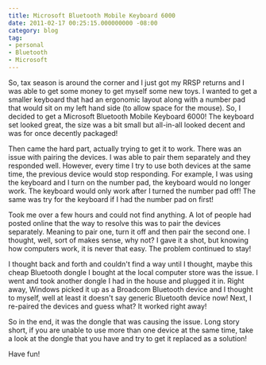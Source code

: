 ```yaml
---
title: Microsoft Bluetooth Mobile Keyboard 6000
date: 2011-02-17 00:25:15.000000000 -08:00
category: blog
tag:
- personal
- Bluetooth
- Microsoft
---
```

<p>So, tax season is around the corner and I just got my RRSP returns and I was able to get some money to get myself some new toys. I wanted to get a smaller keyboard that had an ergonomic layout along with a number pad that would sit on my left hand side (to allow space for the mouse). So, I decided to get a Microsoft Bluetooth Mobile Keyboard 6000! The keyboard set looked great, the size was a bit small but all-in-all looked decent and was for once decently packaged!</p>
<p>Then came the hard part, actually trying to get it to work. There was an issue with pairing the devices. I was able to pair them separately and they responded well. However, every time I try to use both devices at the same time, the previous device would stop responding. For example, I was using the keyboard and I turn on the number pad, the keyboard would no longer work. The keyboard would only work after I turned the number pad off! The same was try for the keyboard if I had the number pad on first!</p>
<p>Took me over a few hours and could not find anything. A lot of people had posted online that the way to resolve this was to pair the devices separately. Meaning to pair one, turn it off and then pair the second one. I thought, well, sort of makes sense, why not? I gave it a shot, but knowing how computers work, it is never that easy. The problem continued to stay!</p>
<p>I thought back and forth and couldn't find a way until I thought, maybe this cheap Bluetooth dongle I bought at the local computer store was the issue. I went and took another dongle I had in the house and plugged it in. Right away, Windows picked it up as a Broadcom Bluetooth device and I thought to myself, well at least it doesn't say generic Bluetooth device now! Next, I re-paired the devices and guess what? It worked right away!</p>
<p>So in the end, it was the dongle that was causing the issue. Long story short, if you are unable to use more than one device at the same time, take a look at the dongle that you have and try to get it replaced as a solution!</p>
<p>Have fun!</p>
